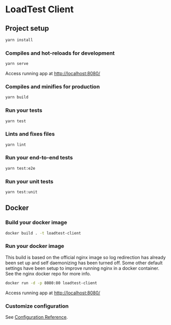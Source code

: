 # LoadTest Client

## Project setup

```sh
yarn install
```

### Compiles and hot-reloads for development

```sh
yarn serve
```

Access running app at [http://localhost:8080/](http://localhost:8080/)

### Compiles and minifies for production

```sh
yarn build
```

### Run your tests

```sh
yarn test
```

### Lints and fixes files

```sh
yarn lint
```

### Run your end-to-end tests

```sh
yarn test:e2e
```

### Run your unit tests

```sh
yarn test:unit
```

## Docker

### Build your docker image

```sh
docker build . -t loadtest-client
```

### Run your docker image

This build is based on the official nginx image so log redirection has already been set up and self daemonizing has been turned off. Some other default settings have been setup to improve running nginx in a docker container. See the nginx docker repo for more info.

```sh
docker run -d -p 8080:80 loadtest-client
```

Access running app at [http://localhost:8080/](http://localhost:8080/)

### Customize configuration

See [Configuration Reference](https://cli.vuejs.org/config/).
